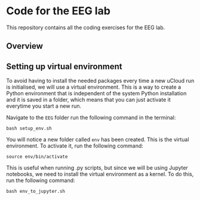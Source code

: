 # Code for the EEG lab
This repository contains all the coding exercises for the EEG lab.


## Overview




## Setting up virtual environment
To avoid having to install the needed packages every time a new uCloud run is initialised, we will use a virtual environment. This is a way to create a Python environment that is independent of the system Python installation and it is saved in a folder, which means that you can just activate it everytime you start a new run.


Navigate to the `EEG` folder run the following command in the terminal:

```
bash setup_env.sh
```

You will notice a new folder called `env` has been created. This is the virtual environment. To activate it, run the following command:

```
source env/bin/activate
```

This is useful when running .py scripts, but since we will be using Jupyter notebooks, we need to install the virtual environment as a kernel. To do this, run the following command:

```
bash env_to_jupyter.sh
```